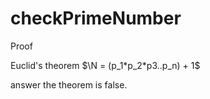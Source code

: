 # checkPrimeNumber
Proof

Euclid's theorem
$\N  = (p_1*p_2*p3..p_n) + 1$

answer the theorem is false.
